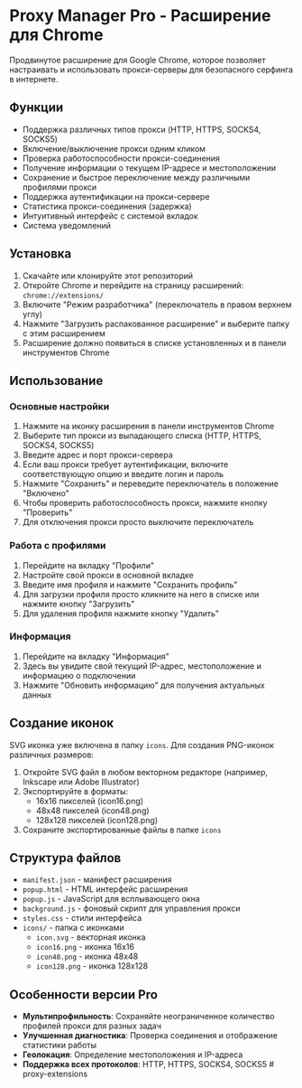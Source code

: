 # Proxy Manager Pro - Расширение для Chrome

Продвинутое расширение для Google Chrome, которое позволяет настраивать и использовать прокси-серверы для безопасного серфинга в интернете.

## Функции

- Поддержка различных типов прокси (HTTP, HTTPS, SOCKS4, SOCKS5)
- Включение/выключение прокси одним кликом
- Проверка работоспособности прокси-соединения
- Получение информации о текущем IP-адресе и местоположении
- Сохранение и быстрое переключение между различными профилями прокси
- Поддержка аутентификации на прокси-сервере
- Статистика прокси-соединения (задержка)
- Интуитивный интерфейс с системой вкладок
- Система уведомлений

## Установка

1. Скачайте или клонируйте этот репозиторий
2. Откройте Chrome и перейдите на страницу расширений: `chrome://extensions/`
3. Включите "Режим разработчика" (переключатель в правом верхнем углу)
4. Нажмите "Загрузить распакованное расширение" и выберите папку с этим расширением
5. Расширение должно появиться в списке установленных и в панели инструментов Chrome

## Использование

### Основные настройки

1. Нажмите на иконку расширения в панели инструментов Chrome
2. Выберите тип прокси из выпадающего списка (HTTP, HTTPS, SOCKS4, SOCKS5)
3. Введите адрес и порт прокси-сервера
4. Если ваш прокси требует аутентификации, включите соответствующую опцию и введите логин и пароль
5. Нажмите "Сохранить" и переведите переключатель в положение "Включено"
6. Чтобы проверить работоспособность прокси, нажмите кнопку "Проверить"
7. Для отключения прокси просто выключите переключатель

### Работа с профилями

1. Перейдите на вкладку "Профили"
2. Настройте свой прокси в основной вкладке
3. Введите имя профиля и нажмите "Сохранить профиль"
4. Для загрузки профиля просто кликните на него в списке или нажмите кнопку "Загрузить"
5. Для удаления профиля нажмите кнопку "Удалить"

### Информация

1. Перейдите на вкладку "Информация"
2. Здесь вы увидите свой текущий IP-адрес, местоположение и информацию о подключении
3. Нажмите "Обновить информацию" для получения актуальных данных

## Создание иконок

SVG иконка уже включена в папку `icons`. Для создания PNG-иконок различных размеров:

1. Откройте SVG файл в любом векторном редакторе (например, Inkscape или Adobe Illustrator)
2. Экспортируйте в форматы:
   - 16x16 пикселей (icon16.png)
   - 48x48 пикселей (icon48.png)
   - 128x128 пикселей (icon128.png)
3. Сохраните экспортированные файлы в папке `icons`

## Структура файлов

- `manifest.json` - манифест расширения
- `popup.html` - HTML интерфейс расширения
- `popup.js` - JavaScript для всплывающего окна
- `background.js` - фоновый скрипт для управления прокси
- `styles.css` - стили интерфейса
- `icons/` - папка с иконками
  - `icon.svg` - векторная иконка
  - `icon16.png` - иконка 16x16
  - `icon48.png` - иконка 48x48
  - `icon128.png` - иконка 128x128

## Особенности версии Pro

- **Мультипрофильность**: Сохраняйте неограниченное количество профилей прокси для разных задач
- **Улучшенная диагностика**: Проверка соединения и отображение статистики работы
- **Геолокация**: Определение местоположения и IP-адреса
- **Поддержка всех протоколов**: HTTP, HTTPS, SOCKS4, SOCKS5 # proxy-extensions
